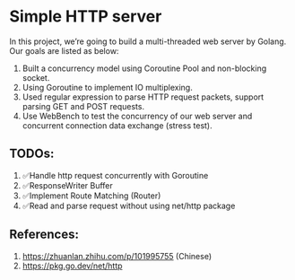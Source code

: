 # Simple HTTP server
In this project, we’re going to build a multi-threaded web server by Golang. Our goals are listed as below:

1. Built a concurrency model using Coroutine Pool and non-blocking socket.  
1. Using Goroutine to implement IO multiplexing.  
1. Used regular expression to parse HTTP request packets, support parsing GET and POST requests.  
1. Use WebBench to test the concurrency of our web server and concurrent connection data exchange (stress test).  

## TODOs:
1. ✅Handle http request concurrently with Goroutine
1. ✅ResponseWriter Buffer
1. ✅Implement Route Matching (Router)
1. ✅Read and parse request without using net/http package


## References:
1. https://zhuanlan.zhihu.com/p/101995755 (Chinese)
1. https://pkg.go.dev/net/http